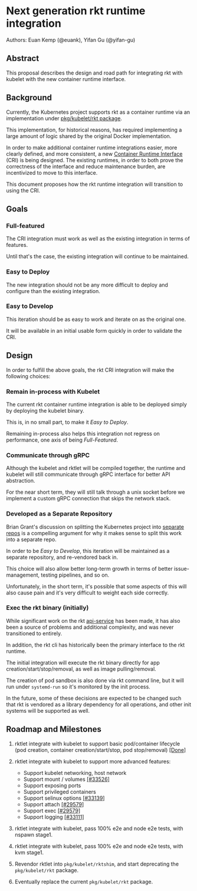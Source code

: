 Next generation rkt runtime integration
=======================================

Authors: Euan Kemp (@euank), Yifan Gu (@yifan-gu)

## Abstract

This proposal describes the design and road path for integrating rkt with kubelet with the new container runtime interface.

## Background

Currently, the Kubernetes project supports rkt as a container runtime via an implementation under [pkg/kubelet/rkt package](https://github.com/kubernetes/kubernetes/tree/v1.5.0-alpha.0/pkg/kubelet/rkt).

This implementation, for historical reasons, has required implementing a large amount of logic shared by the original Docker implementation.

In order to make additional container runtime integrations easier, more clearly defined, and more consistent, a new [Container Runtime Interface](https://github.com/kubernetes/kubernetes/blob/v1.5.0-alpha.0/pkg/kubelet/api/v1alpha1/runtime/api.proto) (CRI) is being designed.
The existing runtimes, in order to both prove the correctness of the interface and reduce maintenance burden, are incentivized to move to this interface.

This document proposes how the rkt runtime integration will transition to using the CRI.

## Goals

### Full-featured

The CRI integration must work as well as the existing integration in terms of features.

Until that's the case, the existing integration will continue to be maintained.

### Easy to Deploy

The new integration should not be any more difficult to deploy and configure than the existing integration.

### Easy to Develop

This iteration should be as easy to work and iterate on as the original one.

It will be available in an initial usable form quickly in order to validate the CRI.

## Design

In order to fulfill the above goals, the rkt CRI integration will make the following choices:

### Remain in-process with Kubelet

The current rkt container runtime integration is able to be deployed simply by deploying the kubelet binary.

This is, in no small part, to make it *Easy to Deploy*.

Remaining in-process also helps this integration not regress on performance, one axis of being *Full-Featured*.

### Communicate through gRPC

Although the kubelet and rktlet will be compiled together, the runtime and kubelet will still communicate through gRPC interface for better API abstraction.

For the near short term, they will still talk through a unix socket before we implement a custom gRPC connection that skips the network stack.

### Developed as a Separate Repository

Brian Grant's discussion on splitting the Kubernetes project into [separate repos](https://github.com/kubernetes/kubernetes/issues/24343) is a compelling argument for why it makes sense to split this work into a separate repo.

In order to be *Easy to Develop*, this iteration will be maintained as a separate repository, and re-vendored back in.

This choice will also allow better long-term growth in terms of better issue-management, testing pipelines, and so on.

Unfortunately, in the short term, it's possible that some aspects of this will also cause pain and it's very difficult to weight each side correctly.

### Exec the rkt binary (initially)

While significant work on the rkt [api-service](https://coreos.com/rkt/docs/latest/subcommands/api-service.html) has been made,
it has also been a source of problems and additional complexity,
and was never transitioned to entirely.

In addition, the rkt cli has historically been the primary interface to the rkt runtime.

The initial integration will execute the rkt binary directly for app creation/start/stop/removal, as well as image pulling/removal.

The creation of pod sandbox is also done via rkt command line, but it will run under `systemd-run` so it's monitored by the init process.

In the future, some of these decisions are expected to be changed such that rkt is vendored as a library dependency for all operations, and other init systems will be supported as well.


## Roadmap and Milestones

1. rktlet integrate with kubelet to support basic pod/container lifecycle (pod creation, container creation/start/stop, pod stop/removal) [[Done]](https://github.com/kubernetes-incubator/rktlet/issues/9)
2. rktlet integrate with kubelet to support more advanced features:
   - Support kubelet networking, host network
   - Support mount / volumes [[#33526]](https://github.com/kubernetes/kubernetes/issues/33526)
   - Support exposing ports
   - Support privileged containers
   - Support selinux options [[#33139]](https://github.com/kubernetes/kubernetes/issues/33139)
   - Support attach [[#29579]](https://github.com/kubernetes/kubernetes/issues/29579)
   - Support exec [[#29579]](https://github.com/kubernetes/kubernetes/issues/29579)
   - Support logging [[#33111]](https://github.com/kubernetes/kubernetes/pull/33111)

3. rktlet integrate with kubelet, pass 100% e2e and node e2e tests, with nspawn stage1.
4. rktlet integrate with kubelet, pass 100% e2e and node e2e tests, with kvm stage1.
5. Revendor rktlet into `pkg/kubelet/rktshim`, and start deprecating the `pkg/kubelet/rkt` package.
6. Eventually replace the current `pkg/kubelet/rkt` package.

